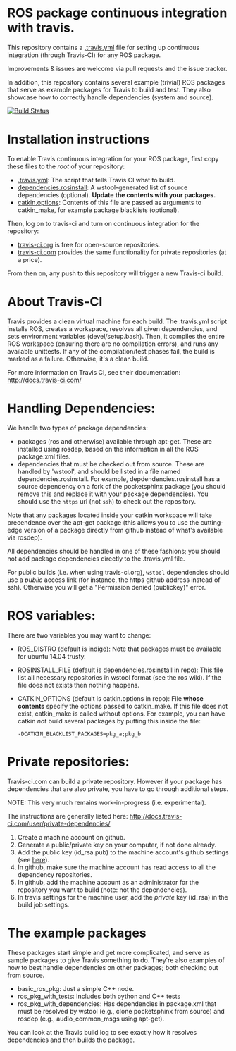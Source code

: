 # ROS package continuous integration with travis.

This repository contains a [.travis.yml](https://github.com/felixduvallet/ros-travis-integration/blob/master/.travis.yml)
file for setting up continuous integration (through Travis-CI) for any ROS package.

Improvements & issues are welcome via pull requests and the issue tracker.

In addition, this repository contains several example (trivial) ROS packages
that serve as example packages for Travis to build and test. They also showcase
how to correctly handle dependencies (system and source).

[![Build Status](https://travis-ci.org/kleinma/ros-travis-integration.svg?branch=master)](https://travis-ci.org/kleinma/ros-travis-integration)

# Installation instructions

To enable Travis continuous integration for your ROS package, first copy these
files to the *root* of your repository:
 - [.travis.yml](https://github.com/felixduvallet/ros-travis-integration/blob/master/.travis.yml): The script that tells Travis CI what to build.
 - [dependencies.rosinstall](https://github.com/felixduvallet/ros-travis-integration/blob/master/dependencies.rosinstall): A wstool-generated list of source dependencies
   (optional). **Update the contents with your packages.**
 - [catkin.options](https://github.com/felixduvallet/ros-travis-integration/blob/master/catkin.options): Contents of this file are passed as arguments to catkin_make,
   for example package blacklists (optional).

Then, log on to travis-ci and turn on continuous integration for the repository:
 - [travis-ci.org](http://travis-ci.org) is free for open-source repositories.
 - [travis-ci.com](http://travis-ci.com) provides the same functionality for private repositories (at a price).

From then on, any push to this repository will trigger a new Travis-ci build.

# About Travis-CI

Travis provides a clean virtual machine for each build. The .travis.yml script
installs ROS, creates a workspace, resolves all given dependencies, and sets
environment variables (devel/setup.bash). Then, it compiles the entire ROS
workspace (ensuring there are no compilation errors), and runs any available
unittests. If any of the compilation/test phases fail, the build is marked as a
failure. Otherwise, it's a clean build.

For more information on Travis CI, see their documentation:
http://docs.travis-ci.com/

# Handling Dependencies:

We handle two types of package dependencies:
  - packages (ros and otherwise) available through apt-get. These are installed
    using rosdep, based on the information in all the ROS package.xml files.
  - dependencies that must be checked out from source. These are handled by
    'wstool', and should be listed in a file named dependencies.rosinstall.  For
    example, depdendencies.rosinstall has a source dependency on a fork of the
    pocketsphinx package (you should remove this and replace it with your
    package dependencies). You should use the `https` url (not `ssh`) to
    check out the repository.

Note that any packages located inside your catkin workspace will take
precendence over the apt-get package (this allows you to use the cutting-edge
version of a package directly from github instead of what's available via
rosdep).

All dependencies should be handled in one of these fashions; you should not add
package dependencies directly to the .travis.yml file.

For public builds (i.e. when using travis-ci.org), `wstool` dependencies should
use a *public* access link (for instance, the https github address instead of
ssh). Otherwise you will get a "Permission denied (publickey)" error.

# ROS variables:

There are two variables you may want to change:
  - ROS_DISTRO (default is indigo): Note that packages must be available for
    ubuntu 14.04 trusty.
  - ROSINSTALL_FILE (default is dependencies.rosinstall in repo): This file
    list all necessary repositories in wstool format (see the ros wiki). If the
    file does not exists then nothing happens.
  - CATKIN_OPTIONS (default is catkin.options in repo): File **whose contents**
    specify the options passed to catkin_make. If this file does not exist,
    catkin_make is called without options. For example, you can have catkin
    *not* build several packages by putting this inside the file:

        -DCATKIN_BLACKLIST_PACKAGES=pkg_a;pkg_b

# Private repositories:

Travis-ci.com can build a private repository. However if your package has
dependencies that are also private, you have to go through additional steps.

NOTE: This very much remains work-in-progress (i.e. experimental).

The instructions are generally listed here:
http://docs.travis-ci.com/user/private-dependencies/

1. Create a machine account on github.
2. Generate a public/private key on your computer, if not done already.
3. Add the public key (id_rsa.pub) to the machine account's github settings (see [here](https://developer.github.com/guides/managing-deploy-keys/#machine-users)).
4. In github, make sure the machine account has read access to all the dependency repositories.
5. In github, add the machine account as an administrator for the repository you want to build (note: not the dependencies).
6. In travis settings for the machine user, add the *private* key (id_rsa) in the build job settings.

# The example packages

These packages start simple and get more complicated, and serve as sample
packages to give Travis something to do. They're also examples of how to best
handle dependencies on other packages; both checking out from source.

* basic_ros_pkg: Just a simple C++ node.
* ros_pkg_with_tests: Includes both python and C++ tests
* ros_pkg_with_dependencies: Has dependencies in package.xml that must be
  resolved by wstool (e.g., clone pocketsphinx from source) and rosdep (e.g.,
  audio_common_msgs using apt-get).

You can look at the Travis build log to see exactly how it resolves dependencies
and then builds the package.
